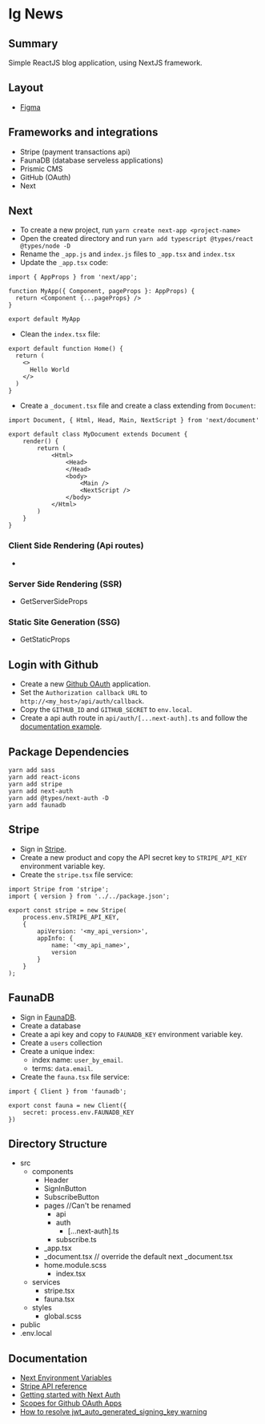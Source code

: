 # Ig News

## Summary
Simple ReactJS blog application, using NextJS framework.

## Layout
* [Figma](https://www.figma.com/file/KNZKHWlxtZj4RakMz17dui/ig.news-(Copy)?node-id=1%3A2)

## Frameworks and integrations
* Stripe (payment transactions api)
* FaunaDB (database serveless applications)
* Prismic CMS
* GitHub (OAuth)
* Next

## Next
* To create a new project, run `yarn create next-app <project-name>`
* Open the created directory and run `yarn add typescript @types/react @types/node -D`
* Rename the `_app.js` and `index.js` files to `_app.tsx` and `index.tsx`
* Update the `_app.tsx` code:
```
import { AppProps } from 'next/app';

function MyApp({ Component, pageProps }: AppProps) {
  return <Component {...pageProps} />
}

export default MyApp
```
* Clean the `index.tsx` file:
```
export default function Home() {
  return (
    <>
      Hello World
    </>
  )
}
```
* Create a `_document.tsx` file and create a class extending from `Document`:
```
import Document, { Html, Head, Main, NextScript } from 'next/document'

export default class MyDocument extends Document {
    render() {
        return (
            <Html>
                <Head>
                </Head>
                <body>
                    <Main />
                    <NextScript />
                </body>
            </Html>
        )
    }
}
```
### Client Side Rendering (Api routes)
- 


### Server Side Rendering (SSR)
- GetServerSideProps

### Static Site Generation (SSG)
- GetStaticProps

## Login with Github
* Create a new [Github OAuth](github.com/settings/applications/new) application.
* Set the `Authorization callback URL` to `http://<my_host>/api/auth/callback`.
* Copy the `GITHUB_ID` and `GITHUB_SECRET` to `env.local`.
* Create a api auth route in `api/auth/[...next-auth].ts` and follow the [documentation example](https://next-auth.js.org/getting-started/example).

## Package Dependencies
```
yarn add sass
yarn add react-icons
yarn add stripe
yarn add next-auth
yarn add @types/next-auth -D
yarn add faunadb
```

## Stripe
* Sign in [Stripe](stripe.com).
* Create a new product and copy the API secret key to `STRIPE_API_KEY` environment variable key.
* Create the `stripe.tsx` file service:
```
import Stripe from 'stripe';
import { version } from '../../package.json';

export const stripe = new Stripe(
    process.env.STRIPE_API_KEY,
    {
        apiVersion: '<my_api_version>',
        appInfo: {
            name: '<my_api_name>',
            version
        }
    }
);
```
## FaunaDB
* Sign in [FaunaDB](fauna.com).
* Create a database
* Create a api key and copy to `FAUNADB_KEY` environment variable key.
* Create a `users` collection
* Create a unique index:
  * index name: `user_by_email`.
  * terms: `data.email`.
* Create the `fauna.tsx` file service:
```
import { Client } from 'faunadb';

export const fauna = new Client({
    secret: process.env.FAUNADB_KEY
})
```

## Directory Structure
- src
  - components
    - Header
    - SignInButton
    - SubscribeButton
	- pages //Can't be renamed
		- api
      - auth
        - [...next-auth].ts
      - subscribe.ts
    - _app.tsx
    - _document.tsx // override the default next _document.tsx
    - home.module.scss
		- index.tsx
  - services
    - stripe.tsx
    - fauna.tsx
  - styles
    - global.scss
- public
- .env.local

## Documentation
* [Next Environment Variables](https://nextjs.org/docs/basic-features/environment-variables)
* [Stripe API reference](https://stripe.com/docs/api)
* [Getting started with Next Auth](https://next-auth.js.org/getting-started/example)
* [Scopes for Github OAuth Apps](https://docs.github.com/en/developers/apps/building-oauth-apps/scopes-for-oauth-apps)
* [How to resolve jwt_auto_generated_signing_key warning](https://github.com/nextauthjs/next-auth/issues/484)